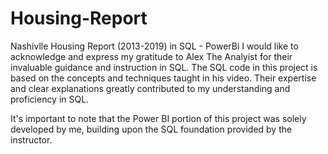 # Housing-Report
Nashivlle Housing Report (2013-2019) in SQL - PowerBi
I would like to acknowledge and express my gratitude to Alex The Analyist for their invaluable guidance and instruction in SQL.
The SQL code in this project is based on the concepts and techniques taught in his video.
Their expertise and clear explanations greatly contributed to my understanding and proficiency in SQL.

It's important to note that the Power BI portion of this project was solely developed by me, building upon the SQL foundation provided by the instructor.
